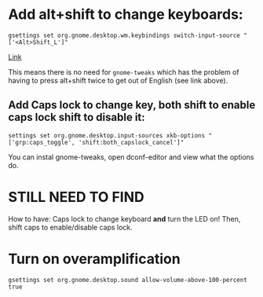 # Add alt+shift to change keyboards:
~~~
gsettings set org.gnome.desktop.wm.keybindings switch-input-source "['<Alt>Shift_L']"
~~~
[Link](https://forum.manjaro.org/t/i-have-to-press-alt-shift-twice-for-switching-keyboard-layout/106637)

This means there is no need for ```gnome-tweaks``` which has the problem of having to press alt+shift twice to get out of English (see link above).

## Add Caps lock to change key, both shift to enable caps lock shift to disable it:

~~~
settings set org.gnome.desktop.input-sources xkb-options "['grp:caps_toggle', 'shift:both_capslock_cancel']"
~~~

You can instal gnome-tweaks, open dconf-editor and view what the options do.

# STILL NEED TO FIND

How to have: Caps lock to change keyboard **and** turn the LED on!
Then, shift caps to enable/disable caps lock.

# Turn on overamplification
~~~
gsettings set org.gnome.desktop.sound allow-volume-above-100-percent true
~~~
